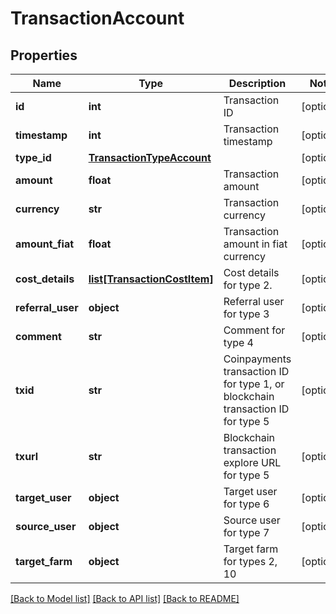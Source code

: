 # TransactionAccount

## Properties
Name | Type | Description | Notes
------------ | ------------- | ------------- | -------------
**id** | **int** | Transaction ID | [optional] 
**timestamp** | **int** | Transaction timestamp | [optional] 
**type_id** | [**TransactionTypeAccount**](TransactionTypeAccount.md) |  | [optional] 
**amount** | **float** | Transaction amount | [optional] 
**currency** | **str** | Transaction currency | [optional] 
**amount_fiat** | **float** | Transaction amount in fiat currency | [optional] 
**cost_details** | [**list[TransactionCostItem]**](TransactionCostItem.md) | Cost details for type 2. | [optional] 
**referral_user** | **object** | Referral user for type 3 | [optional] 
**comment** | **str** | Comment for type 4 | [optional] 
**txid** | **str** | Coinpayments transaction ID for type 1, or blockchain transaction ID for type 5  | [optional] 
**txurl** | **str** | Blockchain transaction explore URL for type 5 | [optional] 
**target_user** | **object** | Target user for type 6 | [optional] 
**source_user** | **object** | Source user for type 7 | [optional] 
**target_farm** | **object** | Target farm for types 2, 10 | [optional] 

[[Back to Model list]](../README.md#documentation-for-models) [[Back to API list]](../README.md#documentation-for-api-endpoints) [[Back to README]](../README.md)


